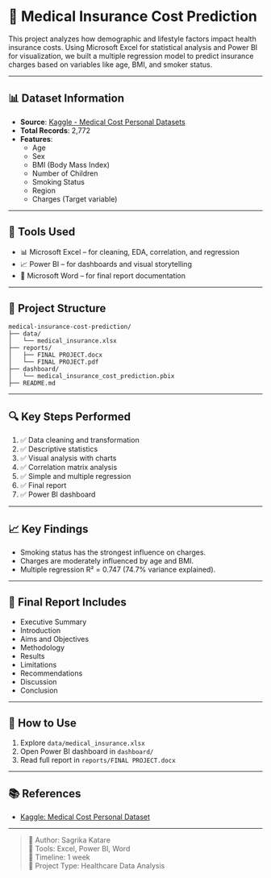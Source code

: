 # 🏥 Medical Insurance Cost Prediction

This project analyzes how demographic and lifestyle factors impact health insurance costs. Using Microsoft Excel for statistical analysis and Power BI for visualization, we built a multiple regression model to predict insurance charges based on variables like age, BMI, and smoker status.

---

## 📊 Dataset Information

- **Source**: [Kaggle - Medical Cost Personal Datasets](https://www.kaggle.com/datasets/mirichoi0218/insurance)
- **Total Records**: 2,772
- **Features**:
  - Age
  - Sex
  - BMI (Body Mass Index)
  - Number of Children
  - Smoking Status
  - Region
  - Charges (Target variable)

---

## 🧰 Tools Used

- 📊 Microsoft Excel – for cleaning, EDA, correlation, and regression
- 📈 Power BI – for dashboards and visual storytelling
- 📄 Microsoft Word – for final report documentation

---

## 📁 Project Structure

```
medical-insurance-cost-prediction/
├── data/
│   └── medical_insurance.xlsx
├── reports/
│   ├── FINAL PROJECT.docx
│   └── FINAL PROJECT.pdf
├── dashboard/
│   └── medical_insurance_cost_prediction.pbix
├── README.md
```

---

## 🔍 Key Steps Performed

1. ✅ Data cleaning and transformation
2. ✅ Descriptive statistics
3. ✅ Visual analysis with charts
4. ✅ Correlation matrix analysis
5. ✅ Simple and multiple regression
6. ✅ Final report
7. ✅ Power BI dashboard

---

## 📈 Key Findings

- Smoking status has the strongest influence on charges.
- Charges are moderately influenced by age and BMI.
- Multiple regression R² = 0.747 (74.7% variance explained).

---

## 📘 Final Report Includes

- Executive Summary
- Introduction
- Aims and Objectives
- Methodology
- Results
- Limitations
- Recommendations
- Discussion
- Conclusion

---

## 📎 How to Use

1. Explore `data/medical_insurance.xlsx`
2. Open Power BI dashboard in `dashboard/`
3. Read full report in `reports/FINAL PROJECT.docx`

---

## 📚 References

- [Kaggle: Medical Cost Personal Dataset](https://www.kaggle.com/datasets/mirichoi0218/insurance)

---

> 🔖 Author: Sagrika Katare  
> 🧪 Tools: Excel, Power BI, Word  
> 📆 Timeline: 1 week  
> 📁 Project Type: Healthcare Data Analysis
